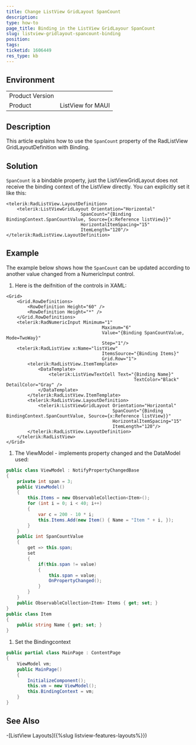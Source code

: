 ```yaml
---
title: Change ListView GridLayout SpanCount
description: 
type: how-to
page_title: Binding in the ListView GridLayour SpanCount
slug: listview-gridlayout-spancount-binding
position: 
tags: 
ticketid: 1606449
res_type: kb
---
```


## Environment
<table>
	<tbody>
		<tr>
			<td>Product Version</td>
			<td></td>
		</tr>
		<tr>
			<td>Product</td>
			<td>ListView for MAUI</td>
		</tr>
	</tbody>
</table>


## Description

This article explains how to use the `SpanCount` property of the RadListView GridLayoutDefinition with Binding.

## Solution

`SpanCount` is a bindable property, just the ListViewGridLayout does not receive the binding context of the ListView directly. You can explicitly set it like this:

```XAML
<telerik:RadListView.LayoutDefinition>
    <telerik:ListViewGridLayout Orientation="Horizontal"
                            SpanCount="{Binding BindingContext.SpanCountValue, Source={x:Reference listView}}"
                            HorizontalItemSpacing="15"
                            ItemLength="120"/>
</telerik:RadListView.LayoutDefinition>
```

## Example

The example below shows how the `SpanCount` can be updated according to another value changed from a NumericInput control.

1. Here is the deifnition of the controls in XAML:

```XAML
<Grid>
    <Grid.RowDefinitions>
        <RowDefinition Height="60" />
        <RowDefinition Height="*" />
    </Grid.RowDefinitions>
    <telerik:RadNumericInput Minimum="1" 
                                    Maximum="6" 
                                    Value="{Binding SpanCountValue, Mode=TwoWay}"
                                    Step="1"/>
    <telerik:RadListView x:Name="listView"
                                    ItemsSource="{Binding Items}"
                                    Grid.Row="1">
        <telerik:RadListView.ItemTemplate>
            <DataTemplate>
                <telerik:ListViewTextCell Text="{Binding Name}"
                                                TextColor="Black" DetailColor="Gray" />
            </DataTemplate>
        </telerik:RadListView.ItemTemplate>
        <telerik:RadListView.LayoutDefinition>
            <telerik:ListViewGridLayout Orientation="Horizontal"
                                        SpanCount="{Binding BindingContext.SpanCountValue, Source={x:Reference listView}}"
                                        HorizontalItemSpacing="15"
                                        ItemLength="120"/>
        </telerik:RadListView.LayoutDefinition>
    </telerik:RadListView>
</Grid>
```

1. The ViewModel - implements property changed and the DataModel used:

```C#
public class ViewModel : NotifyPropertyChangedBase
{
    private int span = 3;
    public ViewModel()
    {
        this.Items = new ObservableCollection<Item>();
        for (int i = 0; i < 40; i++)
        {
            var c = 200 - 10 * i;
            this.Items.Add(new Item() { Name = "Item " + i, });
        }
    }
    public int SpanCountValue
    {
        get => this.span;
        set
        {
            if(this.span != value)
            {
                this.span = value;
                OnPropertyChanged();
            }  
        }
    }
    public ObservableCollection<Item> Items { get; set; }
}
public class Item
{
    public string Name { get; set; }
}
```

1. Set the Bindingcontext

```C#
public partial class MainPage : ContentPage
{
    ViewModel vm;
	public MainPage()
	{
		InitializeComponent();
        this.vm = new ViewModel();
        this.BindingContext = vm;
	}
}
```

## See Also

-[ListView Layouts]({%slug listview-features-layouts%}})
